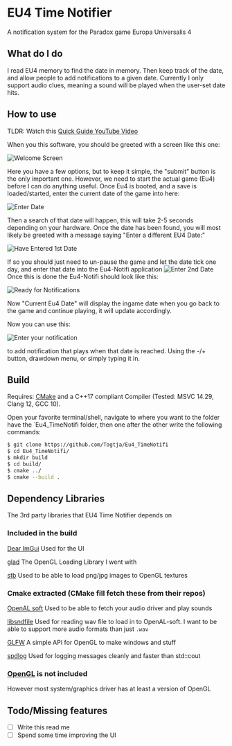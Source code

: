 # EU4 Time Notifier

A notification system for the Paradox game Europa Universalis 4

## What do I do

I read EU4 memory to find the date in memory. Then keep track of the date, and allow people to add notifications to a given date. Currently I only support audio clues, meaning a sound will be played when the user-set date hits.

## How to use

TLDR: Watch this [Quick Guide YouTube Video](https://youtu.be/aycPIAfqn1s )

When you this software, you should be greeted with a screen like this one:

![Welcome Screen](https://i.imgur.com/lLs8hND.png)

Here you have a few options, but to keep it simple, the "submit" button is the only important one. However, we need to start the actual game (Eu4) before I can do anything useful. Once Eu4 is booted, and a save is loaded/started, enter the current date of the game into here:

![Enter Date](https://i.imgur.com/TARYF9R.png)

Then a search of that date will happen, this will take 2-5 seconds depending on your hardware. Once the date has been found, you will most likely be greeted with a message saying "Enter a different EU4 Date:"

![Have Entered 1st Date](https://i.imgur.com/FmSXtpr.png)

If so you should just need to un-pause the game and let the date tick one day, and enter that date into the Eu4-Notifi application ![Enter 2nd Date](https://i.imgur.com/d3r1PEW.png) Once this is done the Eu4-Notifi should look like this:

![Ready for Notifications](https://i.imgur.com/4fSHEcc.png)

Now "Current Eu4 Date" will display the ingame date when you go back to the game and continue playing, it will update accordingly.

Now you can use this:

![Enter your notification](https://i.imgur.com/NLs9gA9.png)

to add notification that plays when that date is reached. Using the -/+ button, drawdown menu, or simply typing it in.

## Build

Requires: [CMake](https://cmake.org/download/) and a C++17 compliant Compiler (Tested: MSVC 14.29, Clang 12, GCC 10).

Open your favorite terminal/shell, navigate to where you want to the folder have the `Eu4_TimeNotifi folder, then one after the other write the following commands:

```bash
$ git clone https://github.com/Togtja/Eu4_TimeNotifi
$ cd Eu4_TimeNotifi/
$ mkdir build
$ cd build/
$ cmake ../
$ cmake --build .
```

## Dependency Libraries

The 3rd party libraries that EU4 Time Notifier depends on

### Included in the build

[Dear ImGui](https://github.com/ocornut/imgui)
Used for the UI

[glad](https://github.com/Dav1dde/glad)
The OpenGL Loading Library I went with

[stb](https://github.com/nothings/stb)
Used to be able to load png/jpg images to OpenGL textures

### Cmake extracted (CMake fill fetch these from their repos)

[OpenAL soft](https://github.com/kcat/openal-soft)
Used to be  able to fetch your audio driver and play sounds

[libsndfile](https://github.com/libsndfile/libsndfile)
Used for reading wav file to load in to OpenAL-soft. I want to be able to support more audio formats than just `.wav`

[GLFW](https://github.com/glfw/glfw)
A simple API for OpenGL to make windows and stuff

[spdlog](https://github.com/gabime/spdlog)
Used for logging messages cleanly and faster than std::cout

### [OpenGL](https://www.opengl.org/) is not included

However most system/graphics driver has at least a version of OpenGL

## Todo/Missing features

- [ ] Write this read me
- [ ] Spend some time improving the UI
